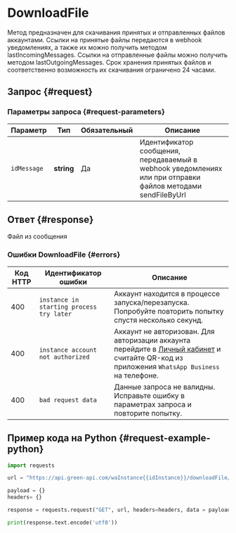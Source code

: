 # DownloadFile

Метод предназначен для скачивания принятых и отправленных файлов аккаунтами.
Ссылки на принятые файлы передаются в webhook уведомлениях, а также их можно получить методом lastIncomingMessages.
Ссылки на отправленные файлы можно получить методом lastOutgoingMessages.
Срок хранения принятых файлов и соответственно возможность их скачивания ограничено 24 часами.

## Запрос {#request}

### Параметры запроса {#request-parameters}

Параметр | Тип | Обязательный | Описание
----- | ----- | ----- | -----
`idMessage` | **string** | Да | Идентификатор сообщения, передаваемый в webhook уведомлениях или при отправки файлов методами sendFileByUrl || sendFileByUpload. Данный параметр передаётся как завершающая часть url запроса

## Ответ {#response}

Файл из сообщения

### Ошибки DownloadFile {#errors}

Код HTTP | Идентификатор ошибки | Описание
----- | ----- | -----
400 | `instance in starting process try later` | Аккаунт находится в процессе запуска/перезапуска. Попробуйте повторить попытку спустя несколько секунд.
400 | `instance account not authorized` | Аккаунт не авторизован. Для авторизации аккаунта перейдите в [Личный кабинет](https://cabinet.green-api.com) и считайте QR-код из приложения `WhatsApp Business` на телефоне.
400 | `bad request data` | Данные запроса не валидны. Исправьте ошибку в параметрах запроса и повторите попытку.

## Пример кода на Python  {#request-example-python}

```python
import requests

url = "https://api.green-api.com/waInstance{{idInstance}}/downloadFile/{{idMessage}}"

payload = {}
headers= {}

response = requests.request("GET", url, headers=headers, data = payload)

print(response.text.encode('utf8'))
```